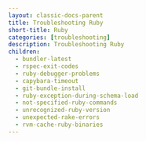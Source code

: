 ```yaml
---
layout: classic-docs-parent
title: Troubleshooting Ruby
short-title: Ruby
categories: [troubleshooting]
description: Troubleshooting Ruby
children:
  - bundler-latest
  - rspec-exit-codes
  - ruby-debugger-problems
  - capybara-timeout
  - git-bundle-install
  - ruby-exception-during-schema-load
  - not-specified-ruby-commands
  - unrecognized-ruby-version
  - unexpected-rake-errors
  - rvm-cache-ruby-binaries
---
```

